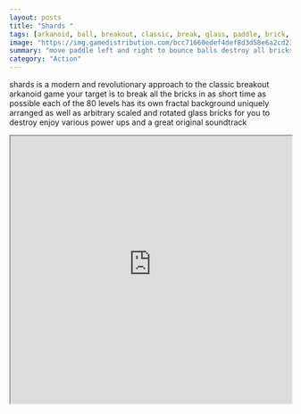```yaml
---
layout: posts
title: "Shards "
tags: [arkanoid, ball, breakout, classic, break, glass, paddle, brick, brickbreaker, fractal, free, online, games, oyna, game, free, games, play, play, games]
image: "https://img.gamedistribution.com/bcc71660edef4def8d3d58e6a2cd2306-512x384.jpeg"
summary: "move paddle left and right to bounce balls destroy all bricks on screen pick powerups but dodge bombs  free online games oyna game free games play play games"
category: "Action"
---
```


shards is a modern and revolutionary approach to the classic breakout arkanoid game your target is to break all the bricks in as short time as possible each of the 80 levels has its own fractal background uniquely arranged as well as arbitrary scaled and rotated glass bricks for you to destroy enjoy various power ups and a great original soundtrack

<iframe width="100%" height="480px;" src="https://html5.gamedistribution.com/bcc71660edef4def8d3d58e6a2cd2306/"></iframe>